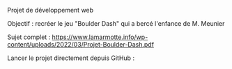 Projet de développement web

Objectif : recréer le jeu "Boulder Dash" qui a bercé l'enfance de M. Meunier

Sujet complet : https://www.lamarmotte.info/wp-content/uploads/2022/03/Projet-Boulder-Dash.pdf

Lancer le projet directement depuis GitHub : 
